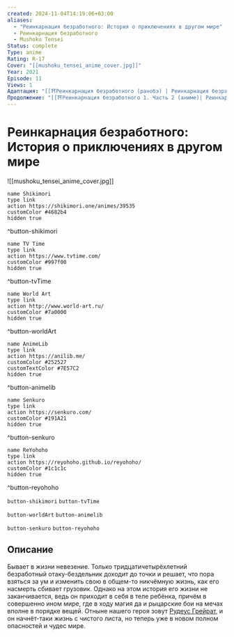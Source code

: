 ```yaml
---
created: 2024-11-04T14:19:06+03:00
aliases:
  - "Реинкарнация безработного: История о приключениях в другом мире"
  - Реинкарнация безработного
  - Mushoku Tensei
Status: complete
Type: anime
Rating: R-17
Cover: "[[mushoku_tensei_anime_cover.jpg]]"
Year: 2021
Episode: 11
Views: 1
Адаптация: "[[⛩️Реинкарнация безработного (ранобэ) | Реинкарнация безработного]]"
Продолжение: "[[⛩️Реинкарнация безработного 1. Часть 2 (аниме)| Реинкарнация безработного. Часть 2]]"
---
```


# Реинкарнация безработного: История о приключениях в другом мире

![[mushoku_tensei_anime_cover.jpg]]

```button
name Shikimori
type link
action https://shikimori.one/animes/39535
customColor #4682b4
hidden true
```
^button-shikimori

```button
name TV Time
type link
action https://www.tvtime.com/
customColor #997f00
hidden true
```
^button-tvTime

```button
name World Art
type link
action http://www.world-art.ru/
customColor #7a0000
hidden true
```
^button-worldArt

```button
name AnimeLib
type link
action https://anilib.me/
customColor #252527
customTextColor #7E57C2
hidden true
```
^button-animelib

```button
name Senkuro
type link
action https://senkuro.com/
customColor #191A21
hidden true
```
^button-senkuro

```button
name ReYohoho
type link
action https://reyohoho.github.io/reyohoho/
customColor #1c1c1c
hidden true
```
^button-reyohoho

`button-shikimori` `button-tvTime`

`button-worldArt` `button-animelib`

`button-senkuro` `button-reyohoho`

## Описание

Бывает в жизни невезение. Только тридцатичетырёхлетний безработный отаку-бездельник доходит до точки и решает, что пора взяться за ум и изменить свою в общем-то никчёмную жизнь, как его насмерть сбивает грузовик. Однако на этом история его жизни не заканчивается, ведь он приходит в себя в теле ребёнка, причём в совершенно ином мире, где в ходу магия да и рыцарские бои на мечах вполне в порядке вещей. Отныне нашего героя зовут [Рудеус Грейрат](https://shikimori.one/characters/111245-rudeus-greyrat), и он начнёт-таки жизнь с чистого листа, но теперь уже в новом полном опасностей и чудес мире.
